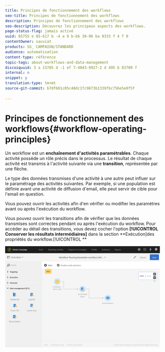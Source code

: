 ```yaml
---
title: Principes de fonctionnement des workflows
seo-title: Principes de fonctionnement des workflows
description: Principes de fonctionnement des workflows
seo-description: Découvrez les principaux aspects des workflows.
page-status-flag: jamais activé
uuid: 85755 e 85-617 b -4 a 9 b-bb 30-96 ba 8333 f 4 f 0
contentOwner: sauviat
products: SG_ CAMPAIGN/STANDARD
audience: automatisation
content-type: référence
topic-tags: about-workflows-and-data-management
discoiquuid: 3 a 13785 d -1 ef 7-4043-9927-2 d 495 b 83709 f
internal: n
snippet: y
translation-type: tm+mt
source-git-commit: b7df681c05c48dc1fc9873b1339fbc756e5e0f5f

---
```



# Principes de fonctionnement des workflows{#workflow-operating-principles}

Un workflow est un **enchaînement d'activités paramétrables**. Chaque activité possède un rôle précis dans le processus. Le résultat de chaque activité est transmis à l'activité suivante via une **transition**, représentée par une flèche.

Le type des données transmises d'une activité à une autre peut influer sur le paramétrage des activités suivantes. Par exemple, si une population est définie avant une activité de diffusion d'email, elle peut servir de cible pour l'email en question.

Vous pouvez ouvrir les activités afin d'en vérifier ou modifier les paramètres avant ou après l'exécution du workflow.

Vous pouvez ouvrir les transitions afin de vérifier que les données transmises sont correctes pendant ou après l'exécution du workflow. Pour accéder au détail des transitions, vous devez cocher l'option **[!UICONTROL Conserver les résultats intermédiaires]** dans la section **Exécution]des propriétés du workflow.[!UICONTROL **

![](assets/workflow_overview.png)

